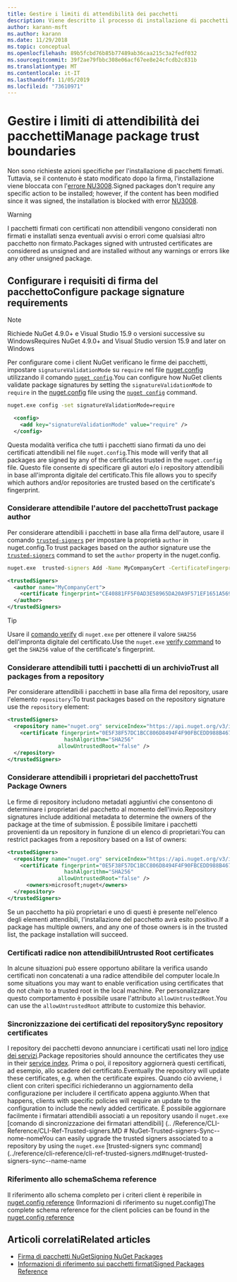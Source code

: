 ```yaml
---
title: Gestire i limiti di attendibilità dei pacchetti
description: Viene descritto il processo di installazione di pacchetti NuGet firmati e di configurazione delle impostazioni di attendibilità della firma dei pacchetti.
author: karann-msft
ms.author: karann
ms.date: 11/29/2018
ms.topic: conceptual
ms.openlocfilehash: 89b5fcbd76b85b77489ab36caa215c3a2fedf032
ms.sourcegitcommit: 39f2ae79fbbc308e06acf67ee8e24cfcdb2c831b
ms.translationtype: MT
ms.contentlocale: it-IT
ms.lasthandoff: 11/05/2019
ms.locfileid: "73610971"
---
```

# <a name="manage-package-trust-boundaries"></a><span data-ttu-id="6bd1a-103">Gestire i limiti di attendibilità dei pacchetti</span><span class="sxs-lookup"><span data-stu-id="6bd1a-103">Manage package trust boundaries</span></span>

<span data-ttu-id="6bd1a-104">Non sono richieste azioni specifiche per l'installazione di pacchetti firmati. Tuttavia, se il contenuto è stato modificato dopo la firma, l'installazione viene bloccata con l'[errore NU3008](../reference/errors-and-warnings/NU3008.md).</span><span class="sxs-lookup"><span data-stu-id="6bd1a-104">Signed packages don't require any specific action to be installed; however, if the content has been modified since it was signed, the installation is blocked with error [NU3008](../reference/errors-and-warnings/NU3008.md).</span></span>

> [!Warning]
> <span data-ttu-id="6bd1a-105">I pacchetti firmati con certificati non attendibili vengono considerati non firmati e installati senza eventuali avvisi o errori come qualsiasi altro pacchetto non firmato.</span><span class="sxs-lookup"><span data-stu-id="6bd1a-105">Packages signed with untrusted certificates are considered as unsigned and are installed without any warnings or errors like any other unsigned package.</span></span>

## <a name="configure-package-signature-requirements"></a><span data-ttu-id="6bd1a-106">Configurare i requisiti di firma del pacchetto</span><span class="sxs-lookup"><span data-stu-id="6bd1a-106">Configure package signature requirements</span></span>

> [!Note]
> <span data-ttu-id="6bd1a-107">Richiede NuGet 4.9.0+ e Visual Studio 15.9 o versioni successive su Windows</span><span class="sxs-lookup"><span data-stu-id="6bd1a-107">Requires NuGet 4.9.0+ and Visual Studio version 15.9 and later on Windows</span></span>

<span data-ttu-id="6bd1a-108">Per configurare come i client NuGet verificano le firme dei pacchetti, impostare `signatureValidationMode` su `require` nel file [nuget.config](../reference/nuget-config-file.md) utilizzando il comando [`nuget config`](../reference/cli-reference/cli-ref-config.md).</span><span class="sxs-lookup"><span data-stu-id="6bd1a-108">You can configure how NuGet clients validate package signatures by setting the `signatureValidationMode` to `require` in the [nuget.config](../reference/nuget-config-file.md) file using the [`nuget config`](../reference/cli-reference/cli-ref-config.md) command.</span></span>

```cmd
nuget.exe config -set signatureValidationMode=require
```

```xml
  <config>
    <add key="signatureValidationMode" value="require" />
  </config>
```

<span data-ttu-id="6bd1a-109">Questa modalità verifica che tutti i pacchetti siano firmati da uno dei certificati attendibili nel file `nuget.config`.</span><span class="sxs-lookup"><span data-stu-id="6bd1a-109">This mode will verify that all packages are signed by any of the certificates trusted in the `nuget.config` file.</span></span> <span data-ttu-id="6bd1a-110">Questo file consente di specificare gli autori e/o i repository attendibili in base all'impronta digitale del certificato.</span><span class="sxs-lookup"><span data-stu-id="6bd1a-110">This file allows you to specify which authors and/or repositories are trusted based on the certificate's fingerprint.</span></span>

### <a name="trust-package-author"></a><span data-ttu-id="6bd1a-111">Considerare attendibile l'autore del pacchetto</span><span class="sxs-lookup"><span data-stu-id="6bd1a-111">Trust package author</span></span>

<span data-ttu-id="6bd1a-112">Per considerare attendibili i pacchetti in base alla firma dell'autore, usare il comando [`trusted-signers`](../reference/cli-reference/cli-ref-trusted-signers.md) per impostare la proprietà `author` in nuget.config.</span><span class="sxs-lookup"><span data-stu-id="6bd1a-112">To trust packages based on the author signature use the [`trusted-signers`](../reference/cli-reference/cli-ref-trusted-signers.md) command to set the `author` property in the nuget.config.</span></span>

```cmd
nuget.exe  trusted-signers Add -Name MyCompanyCert -CertificateFingerprint CE40881FF5F0AD3E58965DA20A9F571EF1651A56933748E1BF1C99E537C4E039 -FingerprintAlgorithm SHA256
```

```xml
<trustedSigners>
  <author name="MyCompanyCert">
    <certificate fingerprint="CE40881FF5F0AD3E58965DA20A9F571EF1651A56933748E1BF1C99E537C4E039" hashAlgorithm="SHA256" allowUntrustedRoot="false" />
  </author>
</trustedSigners>
```

>[!TIP]
><span data-ttu-id="6bd1a-113">Usare il [comando verify](../reference/cli-reference/cli-ref-verify.md) di `nuget.exe` per ottenere il valore `SHA256` dell'impronta digitale del certificato.</span><span class="sxs-lookup"><span data-stu-id="6bd1a-113">Use the `nuget.exe` [verify command](../reference/cli-reference/cli-ref-verify.md) to get the `SHA256` value of the certificate's fingerprint.</span></span>


### <a name="trust-all-packages-from-a-repository"></a><span data-ttu-id="6bd1a-114">Considerare attendibili tutti i pacchetti di un archivio</span><span class="sxs-lookup"><span data-stu-id="6bd1a-114">Trust all packages from a repository</span></span>

<span data-ttu-id="6bd1a-115">Per considerare attendibili i pacchetti in base alla firma del repository, usare l'elemento `repository`:</span><span class="sxs-lookup"><span data-stu-id="6bd1a-115">To trust packages based on the repository signature use the `repository` element:</span></span>

```xml
<trustedSigners>  
  <repository name="nuget.org" serviceIndex="https://api.nuget.org/v3/index.json">
    <certificate fingerprint="0E5F38F57DC1BCC806D8494F4F90FBCEDD988B4676070...." 
                  hashAlgorithm="SHA256" 
                allowUntrustedRoot="false" />
  </repository>
</trustedSigners>
```

### <a name="trust-package-owners"></a><span data-ttu-id="6bd1a-116">Considerare attendibili i proprietari del pacchetto</span><span class="sxs-lookup"><span data-stu-id="6bd1a-116">Trust Package Owners</span></span>

<span data-ttu-id="6bd1a-117">Le firme di repository includono metadati aggiuntivi che consentono di determinare i proprietari del pacchetto al momento dell'invio.</span><span class="sxs-lookup"><span data-stu-id="6bd1a-117">Repository signatures include additional metadata to determine the owners of the package at the time of submission.</span></span> <span data-ttu-id="6bd1a-118">È possibile limitare i pacchetti provenienti da un repository in funzione di un elenco di proprietari:</span><span class="sxs-lookup"><span data-stu-id="6bd1a-118">You can restrict packages from a repository based on a list of owners:</span></span>

```xml
<trustedSigners>  
  <repository name="nuget.org" serviceIndex="https://api.nuget.org/v3/index.json">
    <certificate fingerprint="0E5F38F57DC1BCC806D8494F4F90FBCEDD988B4676070...." 
                  hashAlgorithm="SHA256" 
                allowUntrustedRoot="false" />
      <owners>microsoft;nuget</owners>
  </repository>
</trustedSigners>
```

<span data-ttu-id="6bd1a-119">Se un pacchetto ha più proprietari e uno di questi è presente nell'elenco degli elementi attendibili, l'installazione del pacchetto avrà esito positivo.</span><span class="sxs-lookup"><span data-stu-id="6bd1a-119">If a package has multiple owners, and any one of those owners is in the trusted list, the package installation will succeed.</span></span>

### <a name="untrusted-root-certificates"></a><span data-ttu-id="6bd1a-120">Certificati radice non attendibili</span><span class="sxs-lookup"><span data-stu-id="6bd1a-120">Untrusted Root certificates</span></span>

<span data-ttu-id="6bd1a-121">In alcune situazioni può essere opportuno abilitare la verifica usando certificati non concatenati a una radice attendibile del computer locale.</span><span class="sxs-lookup"><span data-stu-id="6bd1a-121">In some situations you may want to enable verification using certificates that do not chain to a trusted root in the local machine.</span></span> <span data-ttu-id="6bd1a-122">Per personalizzare questo comportamento è possibile usare l'attributo `allowUntrustedRoot`.</span><span class="sxs-lookup"><span data-stu-id="6bd1a-122">You can use the `allowUntrustedRoot` attribute to customize this behavior.</span></span>

### <a name="sync-repository-certificates"></a><span data-ttu-id="6bd1a-123">Sincronizzazione dei certificati del repository</span><span class="sxs-lookup"><span data-stu-id="6bd1a-123">Sync repository certificates</span></span>

<span data-ttu-id="6bd1a-124">I repository dei pacchetti devono annunciare i certificati usati nel loro [indice dei servizi](../api/service-index.md).</span><span class="sxs-lookup"><span data-stu-id="6bd1a-124">Package repositories should announce the certificates they use in their [service index](../api/service-index.md).</span></span> <span data-ttu-id="6bd1a-125">Prima o poi, il repository aggiornerà questi certificati, ad esempio, allo scadere del certificato.</span><span class="sxs-lookup"><span data-stu-id="6bd1a-125">Eventually the repository will update these certificates, e.g. when the certificate expires.</span></span> <span data-ttu-id="6bd1a-126">Quando ciò avviene, i client con criteri specifici richiederanno un aggiornamento della configurazione per includere il certificato appena aggiunto.</span><span class="sxs-lookup"><span data-stu-id="6bd1a-126">When that happens, clients with specific policies will require an update to the configuration to include the newly added certificate.</span></span> <span data-ttu-id="6bd1a-127">È possibile aggiornare facilmente i firmatari attendibili associati a un repository usando il `nuget.exe` [comando di sincronizzazione dei firmatari attendibili] (.. /Reference/CLI-Reference/CLI-Ref-Trusted-signers.MD # NuGet-Trusted-signers-Sync--nome-nome</span><span class="sxs-lookup"><span data-stu-id="6bd1a-127">You can easily upgrade the trusted signers associated to a repository by using the `nuget.exe` [trusted-signers sync command](../reference/cli-reference/cli-ref-trusted-signers.md#nuget-trusted-signers-sync--name-name</span></span>

### <a name="schema-reference"></a><span data-ttu-id="6bd1a-128">Riferimento allo schema</span><span class="sxs-lookup"><span data-stu-id="6bd1a-128">Schema reference</span></span>

<span data-ttu-id="6bd1a-129">Il riferimento allo schema completo per i criteri client è reperibile in [nuget.config reference](../reference/nuget-config-file.md#trustedsigners-section) (Informazioni di riferimento su nuget.config)</span><span class="sxs-lookup"><span data-stu-id="6bd1a-129">The complete schema reference for the client policies can be found in the [nuget.config reference](../reference/nuget-config-file.md#trustedsigners-section)</span></span>

## <a name="related-articles"></a><span data-ttu-id="6bd1a-130">Articoli correlati</span><span class="sxs-lookup"><span data-stu-id="6bd1a-130">Related articles</span></span>

- [<span data-ttu-id="6bd1a-131">Firma di pacchetti NuGet</span><span class="sxs-lookup"><span data-stu-id="6bd1a-131">Signing NuGet Packages</span></span>](../create-packages/Sign-a-Package.md)
- [<span data-ttu-id="6bd1a-132">Informazioni di riferimento sui pacchetti firmati</span><span class="sxs-lookup"><span data-stu-id="6bd1a-132">Signed Packages Reference</span></span>](../reference/Signed-Packages-Reference.md)
